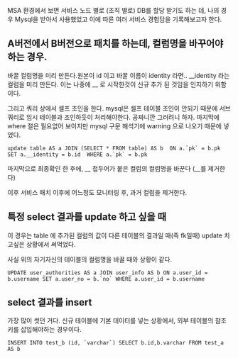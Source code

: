 MSA 환경에서 보면 서비스 노드 별로 (조직 별로) DB를 할당 받기도 하는 데, 나의 경우 Mysql을 받아서 사용했었고 이에 따른 여러 서비스 경험담을 기록해보고자 한다.


## A버전에서 B버전으로 패치를 하는데, 컬럼명을 바꾸어야 하는 경우.

바꿀 컬럼명을 미리 만든다.원본이 id 이고 바꿀 이름이 identity 라면..  __identity 라는 컬럼을 미리 만든다. 이는 나중에 __ 로 시작한것이 신규 추가 된 것임을 인지하기 위함이다.

그리고 쿼리 상에서 셀프 조인을 한다. mysql은 셀프 테이블 조인이 안되기 때문에 서브쿼리로 임시 테이블과 조인하듯이 처리해야한다. 공짜니깐 그러려니 하자. 마지막에 where 절은 필요없어 보이지만 mysql 구문 해석기에 warning 으로 나오기 때문에 넣었다.

```
update table AS a JOIN (SELECT * FROM table) AS b  ON a.`pk` = b.pk SET a.__identity = b.id  WHERE a.`pk` = b.pk
```

마지막으로 최종확인 한 후에, __ 접두어가 붙은 컬럼의 컬럼명을 바꾼다 (__를 제거한다)

이후 서비스 패치 이후에 어느정도 모니터링 후, 과거 컬럼을 제거한다.

## 특정 select 결과를 update 하고 싶을 때

이 경우는 table 에 추가된 컬럼의 값이 다른 테이블의 결과일 때(즉 fk일때) update 치고싶은 상황에서 써먹었다.

사실 위의 자기자신의 테이블의 컬럼명을 바꿀 때와 상황이 같다.

```
UPDATE user_authorities AS a JOIN user_info AS b ON a.user_id = b.username SET a.user_no = b.`no` WHERE a.user_id = b.username
```



## select 결과를 insert

가장 많이 썻던 거다. 신규 테이블에 기본 데이터를 넣는 상황에서,  외부 테이블의 참조키를 삽입해야하는 경우이다.

```
INSERT INTO test_b (id, `varchar`) SELECT b.id,b.varchar FROM test_a AS b
```
